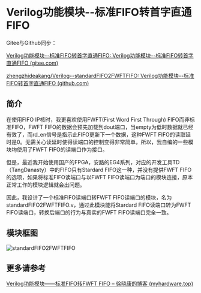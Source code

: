 # Verilog功能模块--标准FIFO转首字直通FIFO

Gitee与Github同步：

[Verilog功能模块--标准FIFO转首字直通FIFO: Verilog功能模块--标准FIFO转首字直通FIFO (gitee.com)](https://gitee.com/xuxiaokang/verilog-function-module--standardFIFO2FWFTFIFO)

[zhengzhideakang/Verilog--standardFIFO2FWFTFIFO: Verilog功能模块--标准FIFO转首字直通FIFO (github.com)](https://github.com/zhengzhideakang/Verilog--standardFIFO2FWFTFIFO)

## 简介

在使用FIFO IP核时，我更喜欢使用FWFT(First Word First Through) FIFO而非标准FIFO，FWFT FIFO的数据会预先加载到dout端口，当empty为低时数据就已经有效了，而rd_en信号是指示此FIFO更新下一个数据，这种FWFT FIFO的读取延时是0。无需关心读延时使得读端口的控制变得非常简单，所以，我自编的一些模块均使用了FWFT FIFO的读端口作为接口。

但是，最近我开始使用国产的FPGA，安路的EG4系列，对应的开发工具TD（TangDanasty）中的FIFO只有Stardard FIFO这一种，并没有提供FWFT FIFO的选项，如果将标准FIFO读端口与以FWFT FIFO读端口为端口的模块连接，原本正常工作的模块逻辑就会出问题。

因此，我设计了一个标准FIFO读端口转FWFT FIFO读端口的模块，名为standardFIFO2FWFTFIFO.v，通过此模块能将Stardard FIFO读端口转为FWFT FIFO读端口，转换后端口的行为与真实的FWFT FIFO读端口完全一致。

## 模块框图

![standardFIFO2FWFTFIFO](https://picgo-dakang.oss-cn-hangzhou.aliyuncs.com/img/standardFIFO2FWFTFIFO.svg)

## 更多请参考

[Verilog功能模块——标准FIFO转FWFT FIFO – 徐晓康的博客 (myhardware.top)](https://www.myhardware.top/verilog功能模块-标准fifo转fwft-fifo/)

